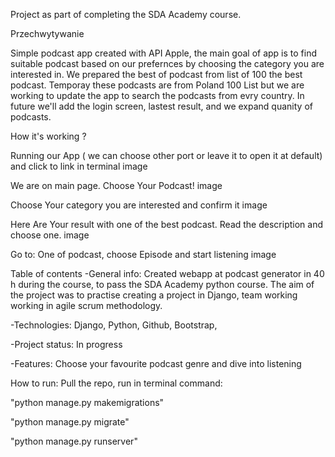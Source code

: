 Project as part of completing the SDA Academy course.

Przechwytywanie

Simple podcast app created with API Apple, the main goal of app is to find suitable podcast based on our prefernces by choosing the category you are interested in. We prepared the best of podcast from list of 100 the best podcast. Temporay these podcasts are from Poland 100 List but we are working to update the app to search the podcasts from evry country. In future we'll add the login screen, lastest result, and we expand quanity of podcasts.

How it's working ?

Running our App ( we can choose other port or leave it to open it at default) and click to link in terminal
image

We are on main page. Choose Your Podcast!
image

Choose Your category you are interested and confirm it
image

Here Are Your result with one of the best podcast. Read the description and choose one.
image

Go to: One of podcast, choose Episode and start listening
image

Table of contents
-General info: Created webapp at podcast generator in 40 h during the course, to pass the SDA Academy python course. The aim of the project was to practise creating a project in Django, team working working in agile scrum methodology.

-Technologies: Django, Python, Github, Bootstrap,

-Project status: In progress

-Features: Choose your favourite podcast genre and dive into listening

How to run:
Pull the repo, run in terminal command:

"python manage.py makemigrations"

"python manage.py migrate"

"python manage.py runserver"
